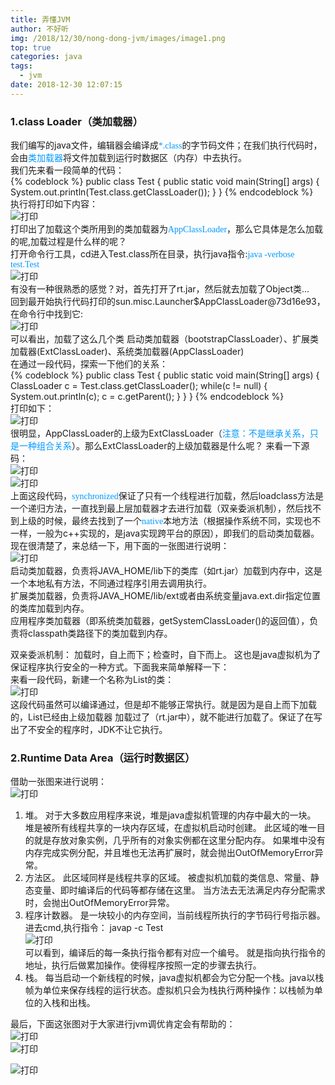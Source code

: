 ```yaml
---
title: 弄懂JVM
author: 不好听
img: /2018/12/30/nong-dong-jvm/images/image1.png
top: true
categories: java
tags:
  - jvm
date: 2018-12-30 12:07:15
---
```


### 1.class Loader（类加载器）  
我们编写的java文件，编辑器会编译成<font color=#0099ff face="微软雅黑">*.class</font>的字节码文件；在我们执行代码时，会由<font color=#0099ff face="微软雅黑">类加载器</font>将文件加载到运行时数据区（内存）中去执行。  
我们先来看一段简单的代码：  
{% codeblock %}
public class Test {
	public static void main(String[] args) {
		System.out.println(Test.class.getClassLoader());
	}
}
{% endcodeblock %}  
执行将打印如下内容：  
![打印](images/image2.PNG "打印")  
打印出了加载这个类所用到的类加载器为<font color=#0099ff face="微软雅黑">AppClassLoader</font>，那么它具体是怎么加载的呢,加载过程是什么样的呢？  
打开命令行工具，cd进入Test.class所在目录，执行java指令:<font color=#0099ff face="微软雅黑">java -verbose test.Test</font>  
![打印](images/3.png "打印")  
有没有一种很熟悉的感觉？对，首先打开了rt.jar，然后就去加载了Object类...  
回到最开始执行代码打印的sun.misc.Launcher$AppClassLoader@73d16e93，在命令行中找到它:  
![打印](images/4.png "打印")  
可以看出，加载了这么几个类 启动类加载器（bootstrapClassLoader）、扩展类加载器(ExtClassLoader)、系统类加载器(AppClassLoader)   
在通过一段代码，探索一下他们的关系：  
{% codeblock %}
public class Test {
	public static void main(String[] args) {
		ClassLoader c = Test.class.getClassLoader();
		while(c != null) {
			System.out.println(c);
			c = c.getParent();
		}
	}
}
{% endcodeblock %}  
打印如下：  
![打印](images/6.png "打印")  
很明显，AppClassLoader的上级为ExtClassLoader（<font color=#0099ff face="微软雅黑">注意：不是继承关系，只是一种组合关系</font>）。那么ExtClassLoader的上级加载器是什么呢？  来看一下源码：  
![打印](images/5.png "打印")  
![打印](images/7.png "打印")  
上面这段代码，<font color=#0099ff face="微软雅黑">synchronized</font>保证了只有一个线程进行加载，然后loadclass方法是一个递归方法，一直找到最上层加载器才去进行加载（双亲委派机制），然后找不到上级的时候，最终去找到了一个<font color=#0099ff face="微软雅黑">native</font>本地方法（根据操作系统不同，实现也不一样，一般为c++实现的，是java实现跨平台的原因），即我们的启动类加载器。  
现在很清楚了，来总结一下，用下面的一张图进行说明：  
![打印](images/8.png "打印")  
启动类加载器，负责将JAVA_HOME/lib下的类库（如rt.jar）加载到内存中，这是一个本地私有方法，不同通过程序引用去调用执行。  
扩展类加载器，负责将JAVA_HOME/lib/ext或者由系统变量java.ext.dir指定位置的类库加载到内存。  
应用程序类加载器（即系统类加载器，getSystemClassLoader()的返回值），负责将classpath类路径下的类加载到内存。  

双亲委派机制： 加载时，自上而下；检查时，自下而上。  这也是java虚拟机为了保证程序执行安全的一种方式。下面我来简单解释一下：  
来看一段代码，新建一个名称为List的类：  
![打印](images/9.png "打印")  
这段代码虽然可以编译通过，但是却不能够正常执行。就是因为是自上而下加载的，List已经由上级加载器 加载过了（rt.jar中），就不能进行加载了。保证了在写出了不安全的程序时，JDK不让它执行。  

### 2.Runtime Data Area（运行时数据区） 
借助一张图来进行说明：  
![打印](images/10.png "打印")  
1. 堆。 对于大多数应用程序来说，堆是java虚拟机管理的内存中最大的一块。 堆是被所有线程共享的一块内存区域，在虚拟机启动时创建。 此区域的唯一目的就是存放对象实例，几乎所有的对象实例都在这里分配内存。 如果堆中没有内存完成实例分配，并且堆也无法再扩展时，就会抛出OutOfMemoryError异常。  
2. 方法区。 此区域同样是线程共享的区域。 被虚拟机加载的类信息、常量、静态变量、即时编译后的代码等都存储在这里。 当方法去无法满足内存分配需求时，会抛出OutOfMemoryError异常。  
3. 程序计数器。 是一块较小的内存空间，当前线程所执行的字节码行号指示器。  
进去cmd,执行指令： javap -c Test  
![打印](images/11.png "打印")  
可以看到，编译后的每一条执行指令都有对应一个编号。 就是指向执行指令的地址，执行后做累加操作。使得程序按照一定的步骤去执行。  
4. 栈。 每当启动一个新线程的时候，java虚拟机都会为它分配一个栈。java以栈帧为单位来保存线程的运行状态。虚拟机只会为栈执行两种操作：以栈帧为单位的入栈和出栈。  

最后，下面这张图对于大家进行jvm调优肯定会有帮助的：  
![打印](images/12.png "打印")  
![打印](images/13.png "打印")  

![打印](images/14.png "打印")  
